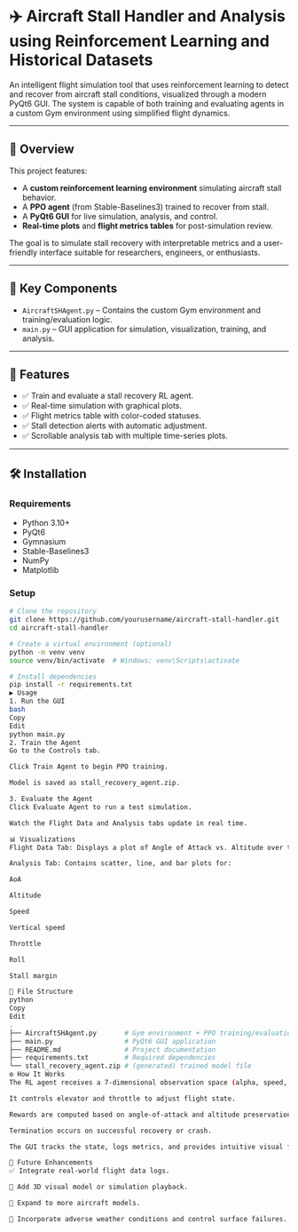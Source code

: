 # ✈️ Aircraft Stall Handler and Analysis using Reinforcement Learning and Historical Datasets

An intelligent flight simulation tool that uses reinforcement learning to detect and recover from aircraft stall conditions, visualized through a modern PyQt6 GUI. The system is capable of both training and evaluating agents in a custom Gym environment using simplified flight dynamics.

---

## 📌 Overview

This project features:

- A **custom reinforcement learning environment** simulating aircraft stall behavior.
- A **PPO agent** (from Stable-Baselines3) trained to recover from stall.
- A **PyQt6 GUI** for live simulation, analysis, and control.
- **Real-time plots** and **flight metrics tables** for post-simulation review.

The goal is to simulate stall recovery with interpretable metrics and a user-friendly interface suitable for researchers, engineers, or enthusiasts.

---

## 🧠 Key Components

- `AircraftSHAgent.py` – Contains the custom Gym environment and training/evaluation logic.
- `main.py` – GUI application for simulation, visualization, training, and analysis.

---

## 🚀 Features

- ✅ Train and evaluate a stall recovery RL agent.
- ✅ Real-time simulation with graphical plots.
- ✅ Flight metrics table with color-coded statuses.
- ✅ Stall detection alerts with automatic adjustment.
- ✅ Scrollable analysis tab with multiple time-series plots.

---

## 🛠️ Installation

### Requirements
- Python 3.10+
- PyQt6
- Gymnasium
- Stable-Baselines3
- NumPy
- Matplotlib

### Setup
```bash
# Clone the repository
git clone https://github.com/yourusername/aircraft-stall-handler.git
cd aircraft-stall-handler

# Create a virtual environment (optional)
python -m venv venv
source venv/bin/activate  # Windows: venv\Scripts\activate

# Install dependencies
pip install -r requirements.txt
▶️ Usage
1. Run the GUI
bash
Copy
Edit
python main.py
2. Train the Agent
Go to the Controls tab.

Click Train Agent to begin PPO training.

Model is saved as stall_recovery_agent.zip.

3. Evaluate the Agent
Click Evaluate Agent to run a test simulation.

Watch the Flight Data and Analysis tabs update in real time.

📊 Visualizations
Flight Data Tab: Displays a plot of Angle of Attack vs. Altitude over time.

Analysis Tab: Contains scatter, line, and bar plots for:

AoA

Altitude

Speed

Vertical speed

Throttle

Roll

Stall margin

📂 File Structure
python
Copy
Edit
.
├── AircraftSHAgent.py       # Gym environment + PPO training/evaluation
├── main.py                  # PyQt6 GUI application
├── README.md                # Project documentation
├── requirements.txt         # Required dependencies
└── stall_recovery_agent.zip # (generated) trained model file
⚙️ How It Works
The RL agent receives a 7-dimensional observation space (alpha, speed, pitch rate, etc.).

It controls elevator and throttle to adjust flight state.

Rewards are computed based on angle-of-attack and altitude preservation.

Termination occurs on successful recovery or crash.

The GUI tracks the state, logs metrics, and provides intuitive visual feedback.

📌 Future Enhancements
✅ Integrate real-world flight data logs.

🔲 Add 3D visual model or simulation playback.

🔲 Expand to more aircraft models.

🔲 Incorporate adverse weather conditions and control surface failures.

